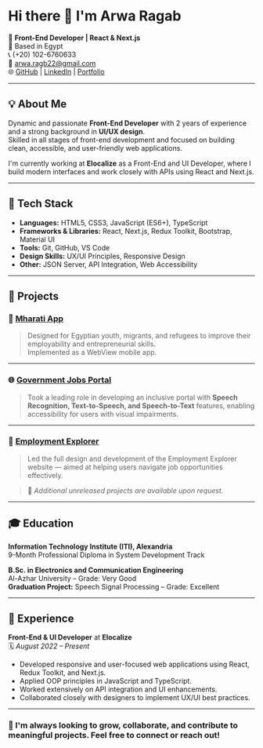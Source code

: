 # Hi there 👋 I'm Arwa Ragab

🎯 **Front-End Developer | React & Next.js**  
📍 Based in Egypt  
📞 (+20) 102-6760633  
📧 arwa.ragb22@gmail.com  
🌐 [GitHub](https://github.com/arwaragab22) | [LinkedIn](https://www.linkedin.com/in/arwa-ragab-0873261b0/) | [Portfolio](https://portfolio-tau-red-11.vercel.app/)

---

## 💡 About Me

Dynamic and passionate **Front-End Developer** with 2 years of experience and a strong background in **UI/UX design**.  
Skilled in all stages of front-end development and focused on building clean, accessible, and user-friendly web applications.

I'm currently working at **Elocalize** as a Front-End and UI Developer, where I build modern interfaces and work closely with APIs using React and Next.js.

---

## 🚀 Tech Stack

- **Languages:** HTML5, CSS3, JavaScript (ES6+), TypeScript  
- **Frameworks & Libraries:** React, Next.js, Redux Toolkit, Bootstrap, Material UI  
- **Tools:** Git, GitHub, VS Code  
- **Design Skills:** UX/UI Principles, Responsive Design  
- **Other:** JSON Server, API Integration, Web Accessibility

---

## 🧩 Projects

### 📱 [Mharati App](https://play.google.com/store/apps/details?id=com.ewebbers.app.mharati)
> Designed for Egyptian youth, migrants, and refugees to improve their employability and entrepreneurial skills.  
> Implemented as a WebView mobile app.

---

### 🌐 [Government Jobs Portal](https://caoa1.ewebbers.com/home.html)
> Took a leading role in developing an inclusive portal with **Speech Recognition, Text-to-Speech, and Speech-to-Text** features, enabling accessibility for users with visual impairments.

---

### 💼 [Employment Explorer](https://www.employmentexplorer.com)
> Led the full design and development of the Employment Explorer website — aimed at helping users navigate job opportunities effectively.

> 📝 _Additional unreleased projects are available upon request._

---

## 🎓 Education

**Information Technology Institute (ITI), Alexandria**  
9-Month Professional Diploma in System Development Track

**B.Sc. in Electronics and Communication Engineering**  
Al-Azhar University – Grade: Very Good  
**Graduation Project:** Speech Signal Processing – Grade: Excellent

---

## 💼 Experience

**Front-End & UI Developer** at **Elocalize**  
🗓️ _August 2022 – Present_

- Developed responsive and user-focused web applications using React, Redux Toolkit, and Next.js.  
- Applied OOP principles in JavaScript and TypeScript.  
- Worked extensively on API integration and UI enhancements.  
- Collaborated closely with designers to implement UX/UI best practices.

---

### 🌟 I'm always looking to grow, collaborate, and contribute to meaningful projects. Feel free to connect or reach out!

